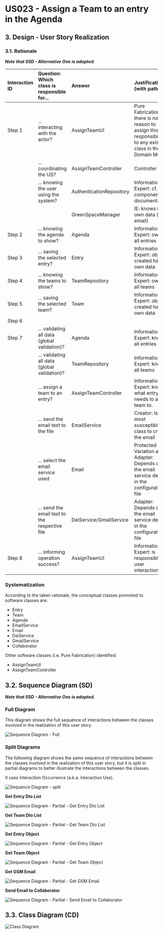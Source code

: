 # US023 - Assign a Team to an entry in the Agenda

## 3. Design - User Story Realization 

### 3.1. Rationale

_**Note that SSD - Alternative One is adopted.**_

| Interaction ID | Question: Which class is responsible for...    | Answer                   | Justification (with patterns)                                                                                                    |
|:---------------|:-----------------------------------------------|:-------------------------|:---------------------------------------------------------------------------------------------------------------------------------|
| Step 1  		     | 	... interacting with the actor?               | AssignTeamUI             | Pure Fabrication: there is no reason to assign this responsibility to any existing class in the Domain Model.                    |
| 			  		        | 	... coordinating the US?                      | AssignTeamController     | Controller                                                                                                                       |
| 			  		        | ... knowing the user using the system?         | AuthenticationRepository | Information Expert: cf. A&A component documentation.                                                                             |
| 			  		        | 							                                        | GreenSpaceManager        | IE: knows its own data (e.g. email)                                                                                              |
| Step 2 		      | 	... knowing the agenda to show?               | Agenda                   | Information Expert: owns all entries                                                                                             |
| Step 3 		      | 	... saving the selected entry?                | Entry                    | Information Expert: object created has its own data                                                                              |
| Step 4 		      | 	... knowing the teams to show?                | TeamRepository           | Information Expert: owns all teams                                                                                               |
| Step 5 		      | 	... saving the selected team?                 | Team                     | Information Expert: object created has its own data                                                                              |
| Step 6 		      | 	                                              |                          |                                                                                                                                  |
| Step 7 		      | 	... validating all data (global validation)?  | Agenda                   | Information Expert: knows all entries                                                                                            |
| 		             | 	... validating all data (global validation)?  | TeamRepository           | Information Expert: knows all teams                                                                                              |
| 		             | 	... assign a team to an entry?                | AssignTeamController     | Information Expert: knows what entry it needs to add a team to.                                                                  |
| 		             | ... send the email text to the file            | EmailService             | Creator: Is the most susceptible class to create the email                                                                       |
| 		             | ... select the email service used              | Email                    | Protected Variation and Adapter: Depends on the email service defined in the configuration file                                  |
| 		             | ... send the email text to the respective file | DeiService/GmailService  | Adapter: Depends on the email service defined in the configuration file                                                          | 
| Step 8 		      | 	... informing operation success?              | AssignTeamUI             | Information Expert: is responsible for user interactions.                                                                        |

### Systematization ##

According to the taken rationale, the conceptual classes promoted to software classes are: 

* Entry
* Team
* Agenda
* EmailService
* Email
* DeiService
* GmailService
* Collaborator

Other software classes (i.e. Pure Fabrication) identified: 

* AssignTeamUI  
* AssignTeamController


## 3.2. Sequence Diagram (SD)

_**Note that SSD - Alternative One is adopted.**_

### Full Diagram

This diagram shows the full sequence of interactions between the classes involved in the realization of this user story.

![Sequence Diagram - Full](svg/us023-sequence-diagram-full.svg)

### Split Diagrams

The following diagram shows the same sequence of interactions between the classes involved in the realization of this user story, but it is split in partial diagrams to better illustrate the interactions between the classes.

It uses Interaction Occurrence (a.k.a. Interaction Use).

![Sequence Diagram - split](svg/us023-sequence-diagram-split.svg)

**Get Entry Dto List**

![Sequence Diagram - Partial - Get Entry Dto List](svg/us023-sequence-diagram-partial-get-entry-dto-list.svg)

**Get Team Dto List**

![Sequence Diagram - Partial - Get Team Dto List](svg/us023-sequence-diagram-partial-get-team-dto-list.svg)

**Get Entry Object**

![Sequence Diagram - Partial - Get Entry Object](svg/us023-sequence-diagram-partial-get-entry-object.svg)

**Get Team Object**

![Sequence Diagram - Partial - Get Team Object](svg/us023-sequence-diagram-partial-get-team-object.svg)

**Get GSM Email**

![Sequence Diagram - Partial - Get GSM Email](svg/us023-sequence-diagram-partial-get-gsm-email.svg)

**Send Email to Collaborator**

![Sequence Diagram - Partial - Send Email to Collaborator](svg/us023-sequence-diagram-partial-send-email-collaborator.svg)

## 3.3. Class Diagram (CD)

![Class Diagram](svg/us023-class-diagram.svg)